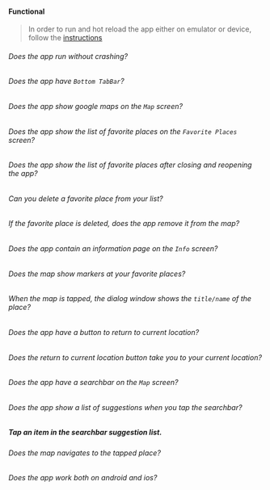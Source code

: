 #### Functional

> In order to run and hot reload the app either on emulator or device, follow the [instructions](https://docs.flutter.dev/get-started/test-drive?tab=androidstudio#run-the-app)

###### Does the app run without crashing?

###### Does the app have `Bottom TabBar`?

###### Does the app show google maps on the `Map` screen?

###### Does the app show the list of favorite places on the `Favorite Places` screen?

###### Does the app show the list of favorite places after closing and reopening the app?

###### Can you delete a favorite place from your list?

###### If the favorite place is deleted, does the app remove it from the map?

###### Does the app contain an information page on the `Info` screen?

###### Does the map show markers at your favorite places?

###### When the map is tapped, the dialog window shows the `title/name` of the place?

###### Does the app have a button to return to current location?

###### Does the return to current location button take you to your current location?

###### Does the app have a searchbar on the `Map` screen?

###### Does the app show a list of suggestions when you tap the searchbar?

##### Tap an item in the searchbar suggestion list.

###### Does the map navigates to the tapped place?

###### Does the app work both on android and ios?
